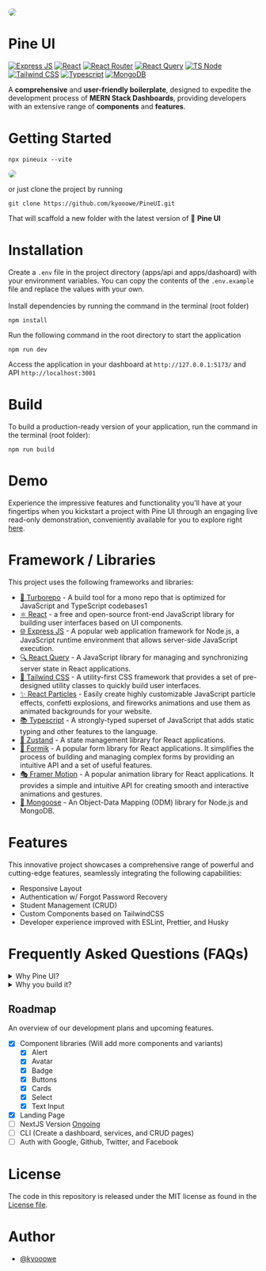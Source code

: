 <img style="border-radius: 15px;" src="https://github.com/kyooowe/PineUI/blob/master/public/bg-github.png" />

# Pine UI
[![Express JS](https://img.shields.io/badge/Express.js-000000?style=for-the-badge&logo=express&logoColor=white)]()
[![React](https://img.shields.io/badge/React-20232A?style=for-the-badge&logo=react&logoColor=61DAFB)]()
[![React Router](https://img.shields.io/badge/React_Router-CA4245?style=for-the-badge&logo=react-router&logoColor=white)]()
[![React Query](https://img.shields.io/badge/React_Query-FF4154?style=for-the-badge&logo=React_Query&logoColor=white)]()
[![TS Node](https://img.shields.io/badge/ts--node-3178C6?style=for-the-badge&logo=ts-node&logoColor=white)]()
[![Tailwind CSS](https://img.shields.io/badge/Tailwind_CSS-38B2AC?style=for-the-badge&logo=tailwind-css&logoColor=white)]()
[![Typescript](https://img.shields.io/badge/TypeScript-007ACC?style=for-the-badge&logo=typescript&logoColor=white)]()
[![MongoDB](https://img.shields.io/badge/MongoDB-4EA94B?style=for-the-badge&logo=mongodb&logoColor=white)]()

A **comprehensive** and **user-friendly boilerplate**, designed to expedite the development process of **MERN Stack Dashboards**, providing developers with an extensive range of **components** and **features**.

# Getting Started
```
npx pineuix --vite
```
<img style="border-radius: 15px;" src="https://github.com/kyooowe/PineUI/blob/master/public/demo-npx.gif" />

or just clone the project by running
```
git clone https://github.com/kyooowe/PineUI.git
```

That will scaffold a new folder with the latest version of 🚀 **Pine UI**

# Installation
Create a `.env` file in the project directory (apps/api and apps/dashoard) with your environment variables. You can copy the contents of the `.env.example` file and replace the values  with your own. <br /> <br />
Install dependencies by running the command in the terminal (root folder)
```
npm install
```

Run the following command in the root directory to start the application
```
npm run dev
```

Access the application in your dashboard at `http://127.0.0.1:5173/` and API `http://localhost:3001`

# Build

To build a production-ready version of your application, run the command in the terminal (root folder):

```
npm run build
```

# Demo
Experience the impressive features and functionality you'll have at your fingertips when you kickstart a project with Pine UI through an engaging live read-only demonstration, conveniently available for you to explore right [here](https://dashboard-seven-vert.vercel.app/).


# Framework / Libraries
This project uses the following frameworks and libraries:

 - [🚀 Turborepo](https://turbo.build/repo) - A build tool for a mono repo that is optimized for JavaScript and TypeScript codebases1
 - [⚛️ React](https://react.dev/) - a free and open-source front-end JavaScript library for building user interfaces based on UI components.
 - [🌐 Express JS](https://expressjs.com/) - A popular web application framework for Node.js, a JavaScript runtime environment that allows server-side JavaScript execution.
 - [🔍 React Query](https://tanstack.com/query/v4/docs/react/adapters/react-query) - A JavaScript library for managing and synchronizing server state in React applications.
 - [🎨 Tailwind CSS](https://tailwindcss.com/) - A utility-first CSS framework that provides a set of pre-designed utility classes to quickly build user interfaces.
 - [✨ React Particles](https://github.com/matteobruni/tsparticles) - Easily create highly customizable JavaScript particle effects, confetti explosions, and fireworks animations and use them as animated backgrounds for your website.
 - [📚 Typescript](https://www.typescriptlang.org/) - A strongly-typed superset of JavaScript that adds static typing and other features to the language.
 - [🐻 Zustand](https://github.com/pmndrs/zustand) - A state management library for React applications.
 - [📝 Formik](https://formik.org/) - A popular form library for React applications. It simplifies the process of building and managing complex forms by providing an intuitive API and a set of useful features.
 - [🎭 Framer Motion](https://www.framer.com/motion/) - A popular animation library for React applications. It provides a simple and intuitive API for creating smooth and interactive animations and gestures.
 - [🐆 Mongoose](https://mongoosejs.com/) - An Object-Data Mapping (ODM) library for Node.js and MongoDB.

# Features
This innovative project showcases a comprehensive range of powerful and cutting-edge features, seamlessly integrating the following capabilities:

 - Responsive Layout
 - Authentication w/ Forgot Password Recovery
 - Student Management (CRUD)
 - Custom Components based on TailwindCSS
 - Developer experience improved with ESLint, Prettier, and Husky

# Frequently Asked Questions (FAQs)
<details>
  <summary>Why Pine UI?</summary>
  
 It leverages the strength of Vite and Express.js, along with TypeScript, to build an impressive MERN Stack project. It encompasses essential features such as seamless authentication, forgot password retrieval, and CRUD functionality. The project also enhances the developer experience by incorporating ESLint, Prettier, and Husky, ensuring code quality and consistency. Additionally, it boasts customized components based on Tailwind CSS and a responsive layout for a visually appealing and user-friendly interface.
</details>

<details>
  <summary>Why you build it?</summary>
   
   I created this project not only for personal use but also to benefit co-developers by significantly speeding up the development process. By utilizing the power of Vite and Express.js, along with TypeScript, ESLint, Prettier, and Husky, the project aims to enhance collaboration and streamline development, ultimately saving time and effort for everyone involved.
</details>

## Roadmap
An overview of our development plans and upcoming features.

 - [X] Component libraries (Will add more components and variants)
   - [X] Alert
   - [X] Avatar
   - [X] Badge
   - [X] Buttons
   - [X] Cards
   - [X] Select
   - [X] Text Input   
 - [X] Landing Page
 - [ ] NextJS Version [Ongoing](https://github.com/kyooowe/PineUI-Next)
 - [ ] CLI (Create a dashboard, services, and CRUD pages)
 - [ ] Auth with Google, Github, Twitter, and Facebook

# License
The code in this repository is released under the MIT license as found in the [License file](https://github.com/kyooowe/PineUI/blob/master/LICENSE).

# Author
-   [@kyooowe](https://www.github.com/kyooowe)
